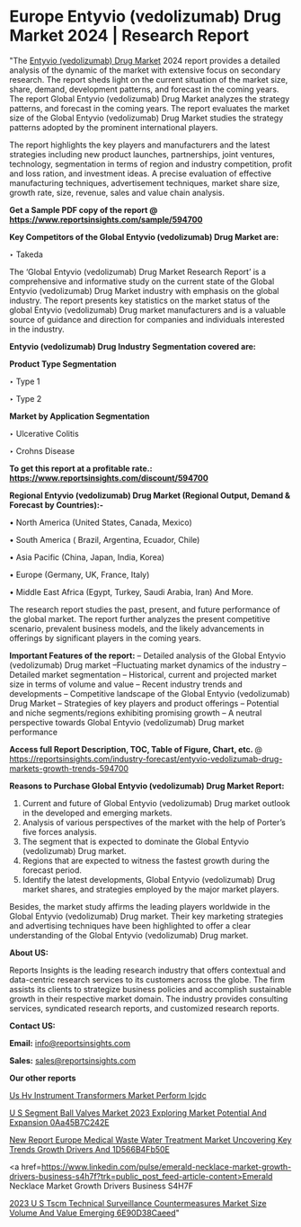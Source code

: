 # Europe Entyvio (vedolizumab) Drug Market 2024 | Research Report

"The <a href=https://www.reportsinsights.com/sample/594700>Entyvio (vedolizumab) Drug Market</a> 2024 report provides a detailed analysis of the dynamic of the market with extensive focus on secondary research. The report sheds light on the current situation of the market size, share, demand, development patterns, and forecast in the coming years. The report Global Entyvio (vedolizumab) Drug Market analyzes the strategy patterns, and forecast in the coming years. The report evaluates the market size of the Global Entyvio (vedolizumab) Drug Market studies the strategy patterns adopted by the prominent international players.

The report highlights the key players and manufacturers and the latest strategies including new product launches, partnerships, joint ventures, technology, segmentation in terms of region and industry competition, profit and loss ration, and investment ideas. A precise evaluation of effective manufacturing techniques, advertisement techniques, market share size, growth rate, size, revenue, sales and value chain analysis.

<strong>Get a Sample PDF copy of the report @ <a href=https://www.reportsinsights.com/sample/594700 style=color:#0000ff;>https://www.reportsinsights.com/sample/594700</a></strong>

<strong>Key Competitors of the Global Entyvio (vedolizumab) Drug Market are:</strong>

‣ Takeda

The ‘Global Entyvio (vedolizumab) Drug Market Research Report’ is a comprehensive and informative study on the current state of the Global Entyvio (vedolizumab) Drug Market industry with emphasis on the global industry. The report presents key statistics on the market status of the global Entyvio (vedolizumab) Drug market manufacturers and is a valuable source of guidance and direction for companies and individuals interested in the industry.

<strong>Entyvio (vedolizumab) Drug Industry Segmentation covered are:</strong>

<strong>Product Type Segmentation</strong>

‣    Type 1


‣ Type 2

<strong>Market by Application Segmentation</strong>

‣   Ulcerative Colitis


‣ Crohns Disease

<strong>To get this report at a profitable rate.: <a href=https://www.reportsinsights.com/discount/594700 style=color:#0000ff;>https://www.reportsinsights.com/discount/594700</a></strong>

<strong>Regional Entyvio (vedolizumab) Drug Market (Regional Output, Demand &amp; Forecast by Countries):-</strong>

• North America (United States, Canada, Mexico)

• South America ( Brazil, Argentina, Ecuador, Chile)

• Asia Pacific (China, Japan, India, Korea)

• Europe (Germany, UK, France, Italy)

• Middle East Africa (Egypt, Turkey, Saudi Arabia, Iran) And More.

The research report studies the past, present, and future performance of the global market. The report further analyzes the present competitive scenario, prevalent business models, and the likely advancements in offerings by significant players in the coming years.

<strong>Important Features of the report:</strong>
– Detailed analysis of the Global Entyvio (vedolizumab) Drug market
–Fluctuating market dynamics of the industry
–Detailed market segmentation
– Historical, current and projected market size in terms of volume and value
– Recent industry trends and developments
– Competitive landscape of the Global Entyvio (vedolizumab) Drug Market
– Strategies of key players and product offerings
– Potential and niche segments/regions exhibiting promising growth
– A neutral perspective towards Global Entyvio (vedolizumab) Drug market performance

<strong>Access full Report Description, TOC, Table of Figure, Chart, etc. </strong>@   <a href=https://reportsinsights.com/industry-forecast/entyvio-vedolizumab-drug-markets-growth-trends-594700 style=color:#0000ff;>https://reportsinsights.com/industry-forecast/entyvio-vedolizumab-drug-markets-growth-trends-594700</a>

<strong>Reasons to Purchase Global Entyvio (vedolizumab) Drug Market Report:</strong>
1. Current and future of Global Entyvio (vedolizumab) Drug market outlook in the developed and emerging markets.
2. Analysis of various perspectives of the market with the help of Porter’s five forces analysis.
3. The segment that is expected to dominate the Global Entyvio (vedolizumab) Drug market.
4. Regions that are expected to witness the fastest growth during the forecast period.
5. Identify the latest developments, Global Entyvio (vedolizumab) Drug market shares, and strategies employed by the major market players.

Besides, the market study affirms the leading players worldwide in the Global Entyvio (vedolizumab) Drug market. Their key marketing strategies and advertising techniques have been highlighted to offer a clear understanding of the Global Entyvio (vedolizumab) Drug market.

<strong><strong>About US</strong>:</strong>

Reports Insights is the leading research industry that offers contextual and data-centric research services to its customers across the globe. The firm assists its clients to strategize business policies and accomplish sustainable growth in their respective market domain. The industry provides consulting services, syndicated research reports, and customized research reports.

<strong>Contact US:</strong>

<p class=><b>Email:</b> <a href=mailto:info@reportsinsights.com>info@reportsinsights.com</a></p>
<p class=><b>Sales:</b> <a href=mailto:sales@reportsinsights.com>sales@reportsinsights.com</a></p>

<strong>Our other reports</strong>

<a href=https://www.linkedin.com/pulse/us-hv-instrument-transformers-market-perform-icjdc/>Us Hv Instrument Transformers Market Perform Icjdc</a>

<a href=https://medium.com/@aanarkumar6/u-s-segment-ball-valves-market-2023-exploring-market-potential-and-expansion-0aa45b7c242e>U S Segment Ball Valves Market 2023 Exploring Market Potential And Expansion 0Aa45B7C242E</a>

<a href=https://medium.com/@khalunansh/new-report-europe-medical-waste-water-treatment-market-uncovering-key-trends-growth-drivers-and-1d566b4fb50e>New Report Europe Medical Waste Water Treatment Market Uncovering Key Trends Growth Drivers And 1D566B4Fb50E</a>

<a href=https://www.linkedin.com/pulse/emerald-necklace-market-growth-drivers-business-s4h7f?trk=public_post_feed-article-content>Emerald Necklace Market Growth Drivers Business S4H7F</a>

<a href=https://medium.com/@nadeemkazi654/2023-u-s-tscm-technical-surveillance-countermeasures-market-size-volume-and-value-emerging-6e90d38caeed>2023 U S Tscm Technical Surveillance Countermeasures Market Size Volume And Value Emerging 6E90D38Caeed</a>"
